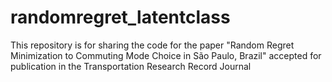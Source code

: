 # randomregret_latentclass
This repository is for sharing the code for the paper "Random Regret Minimization to Commuting Mode Choice in São Paulo, Brazil" accepted for publication in the Transportation Research Record Journal 

